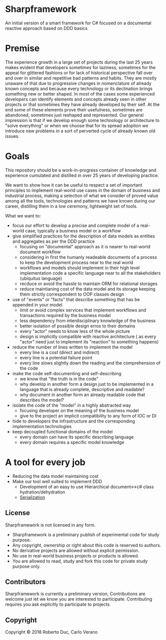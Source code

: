# Sharpframework
An initial version of a smart framework for C# focused on a documental reactive approach based on DDD basics

# Premise
The experience growth in a large set of projects during the last 25 years makes evident that developers sometimes for laziness, sometimes for the appeal for glittered fashions or for  lack of historical perspective 
fall over and over in similar and repetitive bad patterns and habits.
They are mostly  unaware of that due to progressive changes in nomenclature of already known concepts and because every technology or its declination brings something new or better shaped. 
In most of the cases some experienced developers can identify elements and concepts already seen in other projects or that sometimes they have already developed by their self.
At the end some of these elements prove their usefulness, sometimes are abandoned, sometimes just reshaped and represented.
Our general impression is that if we develop enough some technology or architecture to "solve everything" or when we choose that for its spread adoption we introduce new problems in a sort of perverted cycle of already known old issues. 

# Goals

This repository should be a work-in-progress container of knowledge and experience cumulated and distilled in over 25 years of developing practice.

We want to show how it can be useful to respect a set of important principles to implement real-world use cases in the domain
of business and industrial process, making a selection of what we consider of proved value among all the tools, technologies and patterns we have known during our career, distilling them in a low ceremony, lightweight set of tools.

What we want to:
- focus our effort to develop a precise and complete model of a real-world case, typically a business model or a workflow
- give simplified practices for the description of data models as entities and aggregates as per the DDD practice
  - focusing on "documental" approach as it is nearer to real-world document workflow
  - considering in first the humanly readeable documents of a process to keep the development process near to the real world
  - workflows and models should implement in their high level implementation code a specific language near to all the stakeholders (ubiquitus language)
  - recduce or avoid the hassle to maintain ORM for relational storages
  - reduce maintianing cost of the data model and its storage keeping them strictly correspondent to OOP classes design
- use of "events" or "facts" that describe something that has be appended in your model
  - limit or avoid complex services that implement workflows and transactions required by the business model 
  - less dependency from interdisciplinary knowledge of the business 
  - better isolation of possible design erros to their domains
  - every "actor" needs to know less of the whole picture
  - design is implicitly compatible  with reactive architecture ( as every "actor" need just to implement its "reaction" to something happens)
- reduce the number of lines written to implement the model
  - every line is a cost (direct and indirect)
  - every line is a potential failure point 
  - every line slows slightly down the reading and the comprehension of the code
- make the code self-documenting and self-describing 
  - we know that "the truth is in the code"
  - why develop in another form a design just to be implemented in a language that is already complete, descriptive and readable?
  - why document in another form an already readable code that describes the model?
- isolate the code of the "model"  in a highly abstracted way
  - focusing developer on the meaning of the business model
  - give to the project an implicit compatibility to any form of IOC or DI
- hide to developers the infrastructure and the corresponding implementation technologies
- keep decoupled functional domains of the model 
  - every domain can have its specific describing language
  - every domain requires a specific model knowledge


# A tool for every job
    
  - Reducing the data model maintaining cost
  - Make our tool well suited to implement DDD
    - Development of an easy to use Hierarchical document<->c# class hydration/dehydration
    - [Serialization](src/Serialization.md)

## License
Sharpframework is not licensed in any form.
- Sharpframework is a preliminary publish of experimental code for study purpose.
- Any copyright, ownership or right about this code is reserved to authors.
- No derivative projects are allowed without explicit permission.
- No use in real-world business projects or products is allowed.
- You are allowed to read, study and fork this code for private study purpose only.  

## Contributors
Sharpframework is currently a preliminary version, Contributions are welcome just let we know you are interested to participate.
Contributing requires you ask explicitly to participate to projects.

## Copyright
Copyright © 2018 Roberto Duc, Carlo Verano
